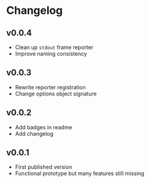 # Changelog

## v0.0.4
- Clean up `stdout` frame reporter
- Improve naming consistency


## v0.0.3
- Rewrite reporter registration
- Change options object signature


## v0.0.2
- Add badges in readme
- Add changelog


## v0.0.1
- First published version
- Functional prototype but many features still missing
